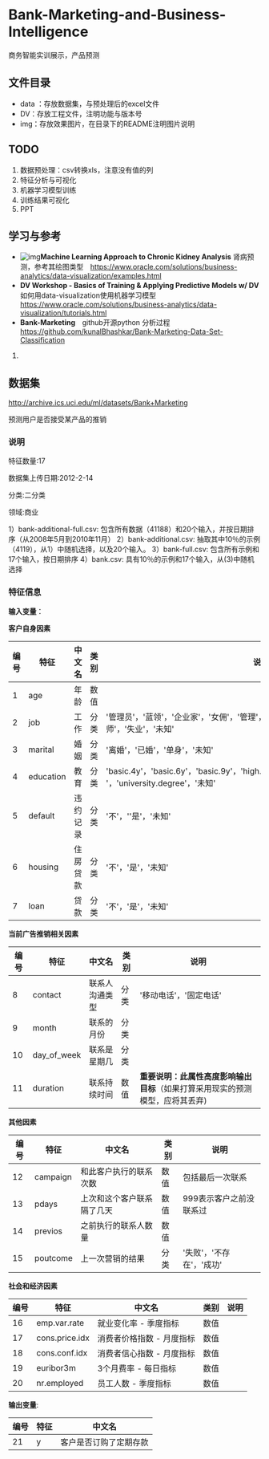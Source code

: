 # Bank-Marketing-and-Business-Intelligence
商务智能实训展示，产品预测

## 文件目录

* data ：存放数据集，与预处理后的excel文件
* DV：存放工程文件，注明功能与版本号
* img：存放效果图片，在目录下的README注明图片说明

## TODO

1. 数据预处理：csv转换xls，注意没有值的列
2. 特征分析与可视化
3. 机器学习模型训练
4. 训练结果可视化
5. PPT

## 学习与参考

* ![img](https://www.oracle.com/webfolder/s/analytic-store/i/sample.png)**Machine Learning Approach to Chronic Kidney Analysis** 肾病预测，参考其绘图类型　<https://www.oracle.com/solutions/business-analytics/data-visualization/examples.html>
* **DV Workshop - Basics of Training & Applying Predictive Models w/ DV**　如何用data-visualization使用机器学习模型　<https://www.oracle.com/solutions/business-analytics/data-visualization/tutorials.html>
* **Bank-Marketing**　github开源python 分析过程 <https://github.com/kunalBhashkar/Bank-Marketing-Data-Set-Classification>

1. 

## 数据集

http://archive.ics.uci.edu/ml/datasets/Bank+Marketing

预测用户是否接受某产品的推销

### 说明

特征数量:17

数据集上传日期:2012-2-14

分类:二分类

领域:商业

1）bank-additional-full.csv: 包含所有数据（41188）和20个输入，并按日期排序（从2008年5月到2010年11月） 
2）bank-additional.csv: 抽取其中10％的示例（4119），从1）中随机选择，以及20个输入。
3）bank-full.csv: 包含所有示例和17个输入，按日期排序
4）bank.csv: 具有10％的示例和17个输入，从(3)中随机选择

### 特征信息

**输入变量**：

**客户自身因素**

| 编号 | 特征      | 中文名   | 类别 | 说明                                                         |
| ---- | --------- | -------- | ---- | ------------------------------------------------------------ |
| 1    | age       | 年龄     | 数值 |                                                              |
| 2    | job       | 工作     | 分类 | '管理员'，'蓝领'，'企业家'，'女佣'，'管理'，'退休' ，'自雇人士'，'服务'，'学生'，'技师'，'失业'，'未知' |
| 3    | marital   | 婚姻     | 分类 | '离婚'，'已婚'，'单身'，'未知'                               |
| 4    | education | 教育     | 分类 | 'basic.4y'，'basic.6y'，'basic.9y'，'high.school'，'illiterate'，'professional.course '，'university.degree'，'未知' |
| 5    | default   | 违约记录 | 分类 | '不'，''是'，'未知'                                          |
| 6    | housing   | 住房贷款 | 分类 | '不'，'是'，'未知'                                           |
| 7    | loan      | 贷款     | 分类 | '不'，'是'，'未知'                                           |



**当前广告推销相关因素**

| 编号 | 特征        | 中文名         | 类别 | 说明                                                         |
| ---- | ----------- | -------------- | ---- | ------------------------------------------------------------ |
| 8    | contact     | 联系人沟通类型 | 分类 | '移动电话'，'固定电话'                                       |
| 9    | month       | 联系的月份     | 分类 |                                                              |
| 10   | day_of_week | 联系是星期几   | 分类 |                                                              |
| 11   | duration    | 联系持续时间   | 数值 | **重要说明：此属性高度影响输出目标**（如果打算采用现实的预测模型，应将其丢弃) |



**其他因素**

| 编号 | 特征     | 中文名                     | 类别 | 说明                     |
| ---- | -------- | -------------------------- | ---- | ------------------------ |
| 12   | campaign | 和此客户执行的联系次数     | 数值 | 包括最后一次联系         |
| 13   | pdays    | 上次和这个客户联系隔了几天 | 数值 | 999表示客户之前没联系过  |
| 14   | previos  | 之前执行的联系人数量       | 数值 |                          |
| 15   | poutcome | 上一次营销的结果           | 分类 | '失败'，'不存在'，'成功' |



**社会和经济因素** 

| 编号 | 特征           | 中文名                    | 类别 | 说明                     |
| ---- | -------------- | ------------------------- | ---- | ------------------------ |
| 16   | emp.var.rate   | 就业变化率 - 季度指标     | 数值 |        |
| 17   | cons.price.idx | 消费者价格指数 - 月度指标 | 数值 |   |
| 18   | cons.conf.idx  | 消费者信心指数 - 月度指标 | 数值 |                          |
| 19   | euribor3m      | 3个月费率 - 每日指标      | 数值 | |
| 20   | nr.employed    | 员工人数 - 季度指标       | 数值 |                          |



**输出变量**:

| 编号 | 特征 | 中文名                 |
| ---- | ---- | ---------------------- |
| 21   | y    | 客户是否订购了定期存款 |